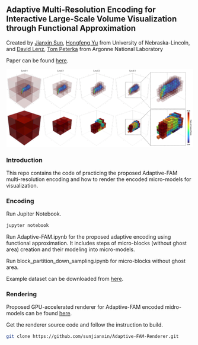 ## Adaptive Multi-Resolution Encoding for Interactive Large-Scale Volume Visualization through Functional Approximation
Created by <a href="https://sunjianxin.github.io/" target="_blank">Jianxin Sun</a>, <a href="https://cse.unl.edu/~yu/" target="_blank">Hongfeng Yu</a> from University of Nebraska-Lincoln, and <a href="https://mathweb.ucsd.edu/~dlenz/" target="_blank">David Lenz</a>, <a href="https://www.mcs.anl.gov/~tpeterka/" target="_blank">Tom Peterka</a> from Argonne National Laboratory

Paper can be found <a href="https://arxiv.org/abs/2409.00184" target="_blank">here</a>.

![results](https://github.com/adaptive-fam/Adaptive-FAM/blob/main/flame_blocks_small.png)

### Introduction
This repo contains the code of practicing the proposed Adaptive-FAM multi-resolution encoding and how to render the encoded micro-models for visualization.

### Encoding

Run Jupiter Notebook.
```bash
jupyter notebook
```
Run Adaptive-FAM.ipynb for the proposed adaptive encoding using functional approximation. It includes steps of micro-blocks (without ghost area) creation and their modeling into micro-models.

Run block_partition_down_sampling.ipynb for micro-blocks without ghost area.

Example dataset can be downloaded from <a href="https://drive.google.com/file/d/1fFB5LpRkiVJIZ47Ckc0VCGYM_M4EU3ZX/view?usp=sharing" target="_blank">here</a>.

### Rendering

Proposed GPU-accelerated renderer for Adaptive-FAM encoded midro-models can be found <a href="https://github.com/sunjianxin/Adaptive-FAM-Renderer" target="_blank">here</a>.

Get the renderer source code and follow the instruction to build.
```bash
git clone https://github.com/sunjianxin/Adaptive-FAM-Renderer.git
```

